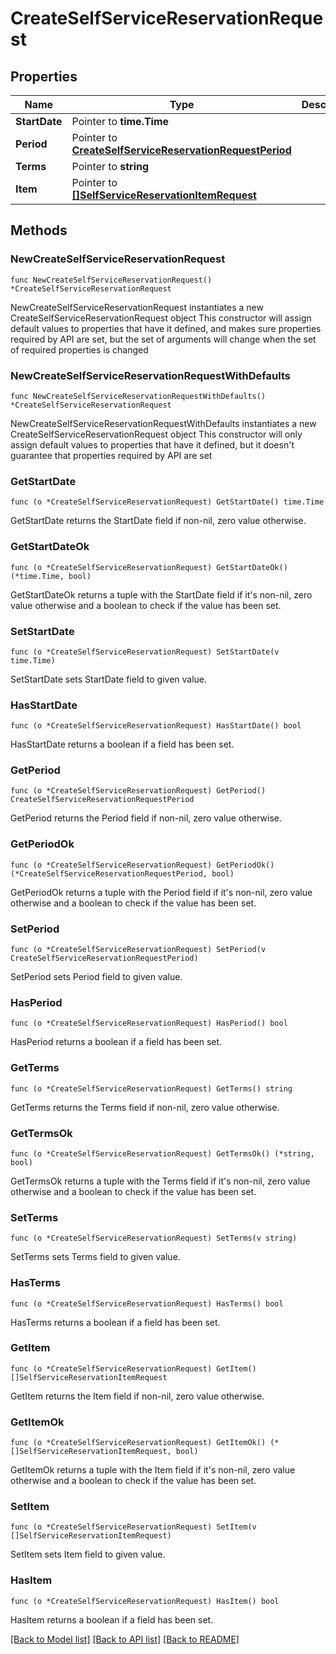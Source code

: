 # CreateSelfServiceReservationRequest

## Properties

Name | Type | Description | Notes
------------ | ------------- | ------------- | -------------
**StartDate** | Pointer to **time.Time** |  | [optional] 
**Period** | Pointer to [**CreateSelfServiceReservationRequestPeriod**](CreateSelfServiceReservationRequestPeriod.md) |  | [optional] 
**Terms** | Pointer to **string** |  | [optional] 
**Item** | Pointer to [**[]SelfServiceReservationItemRequest**](SelfServiceReservationItemRequest.md) |  | [optional] 

## Methods

### NewCreateSelfServiceReservationRequest

`func NewCreateSelfServiceReservationRequest() *CreateSelfServiceReservationRequest`

NewCreateSelfServiceReservationRequest instantiates a new CreateSelfServiceReservationRequest object
This constructor will assign default values to properties that have it defined,
and makes sure properties required by API are set, but the set of arguments
will change when the set of required properties is changed

### NewCreateSelfServiceReservationRequestWithDefaults

`func NewCreateSelfServiceReservationRequestWithDefaults() *CreateSelfServiceReservationRequest`

NewCreateSelfServiceReservationRequestWithDefaults instantiates a new CreateSelfServiceReservationRequest object
This constructor will only assign default values to properties that have it defined,
but it doesn't guarantee that properties required by API are set

### GetStartDate

`func (o *CreateSelfServiceReservationRequest) GetStartDate() time.Time`

GetStartDate returns the StartDate field if non-nil, zero value otherwise.

### GetStartDateOk

`func (o *CreateSelfServiceReservationRequest) GetStartDateOk() (*time.Time, bool)`

GetStartDateOk returns a tuple with the StartDate field if it's non-nil, zero value otherwise
and a boolean to check if the value has been set.

### SetStartDate

`func (o *CreateSelfServiceReservationRequest) SetStartDate(v time.Time)`

SetStartDate sets StartDate field to given value.

### HasStartDate

`func (o *CreateSelfServiceReservationRequest) HasStartDate() bool`

HasStartDate returns a boolean if a field has been set.

### GetPeriod

`func (o *CreateSelfServiceReservationRequest) GetPeriod() CreateSelfServiceReservationRequestPeriod`

GetPeriod returns the Period field if non-nil, zero value otherwise.

### GetPeriodOk

`func (o *CreateSelfServiceReservationRequest) GetPeriodOk() (*CreateSelfServiceReservationRequestPeriod, bool)`

GetPeriodOk returns a tuple with the Period field if it's non-nil, zero value otherwise
and a boolean to check if the value has been set.

### SetPeriod

`func (o *CreateSelfServiceReservationRequest) SetPeriod(v CreateSelfServiceReservationRequestPeriod)`

SetPeriod sets Period field to given value.

### HasPeriod

`func (o *CreateSelfServiceReservationRequest) HasPeriod() bool`

HasPeriod returns a boolean if a field has been set.

### GetTerms

`func (o *CreateSelfServiceReservationRequest) GetTerms() string`

GetTerms returns the Terms field if non-nil, zero value otherwise.

### GetTermsOk

`func (o *CreateSelfServiceReservationRequest) GetTermsOk() (*string, bool)`

GetTermsOk returns a tuple with the Terms field if it's non-nil, zero value otherwise
and a boolean to check if the value has been set.

### SetTerms

`func (o *CreateSelfServiceReservationRequest) SetTerms(v string)`

SetTerms sets Terms field to given value.

### HasTerms

`func (o *CreateSelfServiceReservationRequest) HasTerms() bool`

HasTerms returns a boolean if a field has been set.

### GetItem

`func (o *CreateSelfServiceReservationRequest) GetItem() []SelfServiceReservationItemRequest`

GetItem returns the Item field if non-nil, zero value otherwise.

### GetItemOk

`func (o *CreateSelfServiceReservationRequest) GetItemOk() (*[]SelfServiceReservationItemRequest, bool)`

GetItemOk returns a tuple with the Item field if it's non-nil, zero value otherwise
and a boolean to check if the value has been set.

### SetItem

`func (o *CreateSelfServiceReservationRequest) SetItem(v []SelfServiceReservationItemRequest)`

SetItem sets Item field to given value.

### HasItem

`func (o *CreateSelfServiceReservationRequest) HasItem() bool`

HasItem returns a boolean if a field has been set.


[[Back to Model list]](../README.md#documentation-for-models) [[Back to API list]](../README.md#documentation-for-api-endpoints) [[Back to README]](../README.md)


